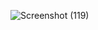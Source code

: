 ![Screenshot (119)](https://user-images.githubusercontent.com/101187415/185194186-3e5eed92-9871-4c4a-826f-79d05d1454fd.png)
